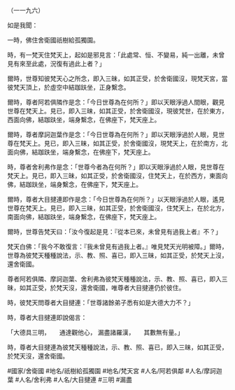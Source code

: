 （一一九六）

如是我聞：

一時，佛住舍衛國祇樹給孤獨園。

時，有一梵天住梵天上，起如是邪見言：「此處常、恒、不變易，純一出離，未曾見有來至此處，況復有過此上者？」

爾時，世尊知彼梵天心之所念，即入三昧，如其正受，於舍衛國沒，現梵天宮，當彼梵天頂上，於虛空中結跏趺坐，正身繫念。

爾時，尊者阿若俱隣作是念：「今日世尊為在何所？」即以天眼淨過人間眼，觀見世尊在梵天上。見已，即入三昧，如其正受，於舍衛國沒，現彼梵世，在於東方，西面向佛，結跏趺坐，端身繫念，在佛座下，梵天座上。

爾時，尊者摩訶迦葉作是念：「今日世尊為在何所？」即以天眼淨過於人眼，見世尊在梵天上。見已，即入三昧，如其正受，於舍衛國沒，現梵天上，在於南方，北面向佛，結跏趺坐，端身繫念，在佛座下，梵天座上。

時，尊者舍利弗作是念：「世尊今者為在何所？」即以天眼淨過於人眼，見世尊在梵天上。見已，即入三昧，如其正受，於舍衛國沒，住梵天上，在於西方，東面向佛，結跏趺坐，端身繫念，在佛座下，梵天座上。

爾時，尊者大目揵連即作是念：「今日世尊為在何所？」以天眼淨過於人眼，遙見世尊在梵天上。見已，即入三昧，如其正受，於舍衛國沒，住梵天上，在於北方，南面向佛，結跏趺坐，端身繫念，在佛座下，梵天座上。

爾時，世尊告梵天曰：「汝今復起是見：『從本已來，未曾見有過我上者』不？」

梵天白佛：「我今不敢復言：『我未曾見有過我上者。』唯見梵天光明被障。」爾時，世尊為彼梵天種種說法，示、教、照、喜已，即入三昧，如其正受，於梵天上沒，還舍衛國。

尊者阿若俱隣、摩訶迦葉、舍利弗為彼梵天種種說法，示、教、照、喜已，即入三昧，如其正受，於梵天沒，還舍衛國，唯尊者大目揵連仍於彼住。

時，彼梵天問尊者大目揵連：「世尊諸餘弟子悉有如是大德大力不？」

時，尊者大目揵連即說偈言：

「大德具三明，　　通達觀他心，
漏盡諸羅漢，　　其數無有量。」

時，尊者大目揵連為彼梵天種種說法，示、教、照、喜已，即入三昧，如其正受，於梵天沒，還舍衛國。

#國家/舍衛國
#地名/祇樹給孤獨園
#地名/梵天宮
#人名/阿若俱鄰
#人名/摩訶迦葉
#人名/舍利弗
#人名/大目揵連
#三明
#漏盡
